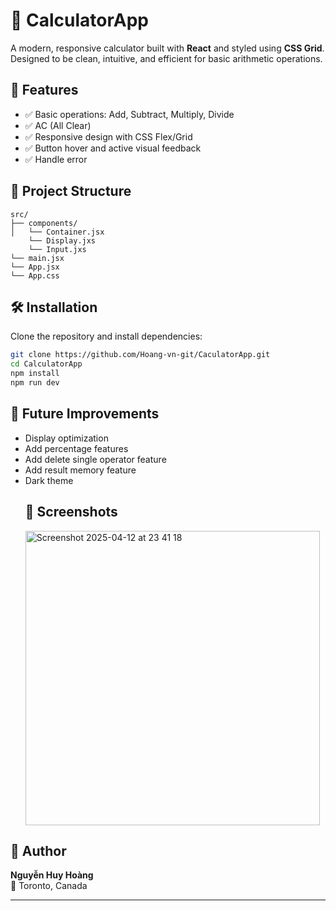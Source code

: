 # 🧮 CalculatorApp

A modern, responsive calculator built with **React** and styled using **CSS Grid**. Designed to be clean, intuitive, and efficient for basic arithmetic operations.

## 🚀 Features

- ✅ Basic operations: Add, Subtract, Multiply, Divide
- ✅ AC (All Clear)
- ✅ Responsive design with CSS Flex/Grid
- ✅ Button hover and active visual feedback
- ✅ Handle error

## 📁 Project Structure

```
src/  
├── components/
│   └── Container.jsx  
    └── Display.jxs   
    └── Input.jxs   
└── main.jsx         
└── App.jsx
└── App.css    
```

## 🛠️ Installation

Clone the repository and install dependencies:

```bash
git clone https://github.com/Hoang-vn-git/CaculatorApp.git
cd CalculatorApp
npm install
npm run dev
```


## 🚀 Future Improvements
- Display optimization
- Add percentage features
- Add delete single operator feature
- Add result memory feature
- Dark theme
  ## 📸 Screenshots
  <img width="471" alt="Screenshot 2025-04-12 at 23 41 18" src="https://github.com/user-attachments/assets/fef4eef9-add9-4e96-a98d-0553a3c059b1" />

  

## 👤 Author

**Nguyễn Huy Hoàng**  
📍 Toronto, Canada  

---
